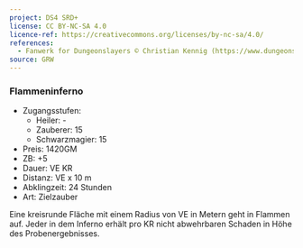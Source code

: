 ```yaml
---
project: DS4 SRD+
license: CC BY-NC-SA 4.0
licence-ref: https://creativecommons.org/licenses/by-nc-sa/4.0/
references: 
  - Fanwerk for Dungeonslayers © Christian Kennig (https://www.dungeonslayers.net/)
source: GRW
---
```


### Flammeninferno

- Zugangsstufen:
  - Heiler: -
  - Zauberer: 15
  - Schwarzmagier: 15
- Preis: 1420GM
- ZB: +5
- Dauer: VE KR
- Distanz: VE x 10 m
- Abklingzeit: 24 Stunden
- Art: Zielzauber

Eine kreisrunde Fläche mit einem Radius von VE in Metern geht in Flammen auf. Jeder in dem Inferno erhält pro KR nicht abwehrbaren Schaden in Höhe des Probenergebnisses.

